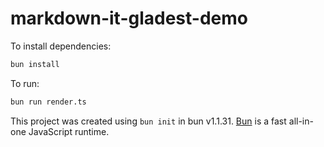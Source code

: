 # markdown-it-gladest-demo

To install dependencies:

```bash
bun install
```

To run:

```bash
bun run render.ts
```

This project was created using `bun init` in bun v1.1.31. [Bun](https://bun.sh) is a fast all-in-one JavaScript runtime.
